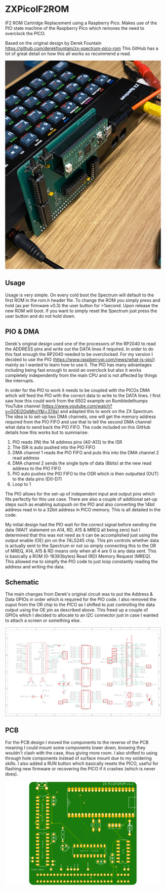 # ZXPicoIF2ROM
IF2 ROM Cartridge Replacement using a Raspberry Pico. Makes use of the PIO state machine of the Raspberry Pico which removes the need to overclock the PICO.

Based on the original design by Derek Fountain https://github.com/derekfountain/zx-spectrum-pico-rom This GitHub has a lot of great detail on how this all works so recommend a read.

![image](./images/prototype.jpg "Prototype")

## Usage

Usage is very simple. On every cold boot the Spectrum will default to the first ROM in the rom.h header file. To change the ROM you simply press and hold (as per firmware v0.3) the user button for >1second. Upon release the new ROM will boot. If you want to simply reset the Spectrum just press the user button and do not hold down.

## PIO & DMA

Derek's original design used one of the processors of the RP2040 to read the ADDRESS pins and write out the DATA lines if required. In order to do this fast enough the RP2040 needed to be overclocked. For my version I decided to use the PIO (https://www.raspberrypi.com/news/what-is-pio/) mainly as I wanted to learn how to use it. The PIO has many advantages including being fast enough to avoid an overclock but also it works completely independently from the main CPU and is not affected by things like interrupts.

In order for the PIO to work it needs to be coupled with the PICOs DMA which will feed the PIO with the correct data to write to the DATA lines. I first saw how this could work from the 6502 example on Rumbledethumps YouTube channel (https://www.youtube.com/watch?v=GOEI2OpMncY&t=374s) and adapted this to work on the ZX Spectrum. The idea is to set-up two DMA channels, one will get the memory address required from the PIO FIFO and use that to tell the second DMA channel what data to send back the PIO FIFO. The code included on this GitHub details how this works but to summarise:
1. PIO reads (IN) the 14 address pins (A0-A13) to the ISR
2. The ISR is auto pushed into the PIO FIFO
3. DMA channel 1 reads the PIO FIFO and puts this into the DMA channel 2 read address
4. DMA channel 2 sends the single byte of data (8bits) at the new read address to the PIO FIFO
5. PIO auto pushes the PIO FIFO to the OSR which is then outputted (OUT) to the data pins (D0-D7)
6. Loop to 1

The PIO allows for the set-up of independent input and output pins which fits perfectly for this use case. There are also a couple of additional set-up steps such as enabling autopush on the PIO and also converting the 14bit address read in to a 32bit address in PICO memory. This is all detailed in the code.

My initial design had the PIO wait for the correct signal before sending the data (WAIT statement on A14, RD, A15 & MREQ all being zero) but I determined that this was not need as it can be accomplished just using the output enable (OE) pin on the 74LS245 chip. This pin controls whether data is actually sent to the Spectrum or not so simply connecting this to the OR of MREQ, A14, A15 & RD means only when all 4 are 0 is any data sent. This is basically a ROM (0-16383bytes) Read (RD) Memory Request (MREQ). This allowed me to simplfy the PIO code to just loop constantly reading the address and writing the data.

## Schematic

The main changes from Derek's original circuit was to put the Address & Data GPIOs in order which is required for the PIO code. I also removed the ouput from the OR chip to the PICO as I shifted to just controlling the data output using the OE pin as described above. This freed up a couple of GPIOs which I decided to allocate to an I2C connector just in case I wanted to attach a screen or something else.

![image](./images/schematic.png "Schematic")

## PCB

For the PCB design I moved the components to the reverse of the PCB meaning I could mount some components lower down, knowing they wouldn't clash with the case, thus giving more room. I also shifted to using through hole components instead of surface mount due to my soldering skills. I also added a RUN button which basically resets the PICO, useful for flashing new firmware or recovering the PICO if it crashes (which is never does).

![image](./images/picoif2.png "PCB")
